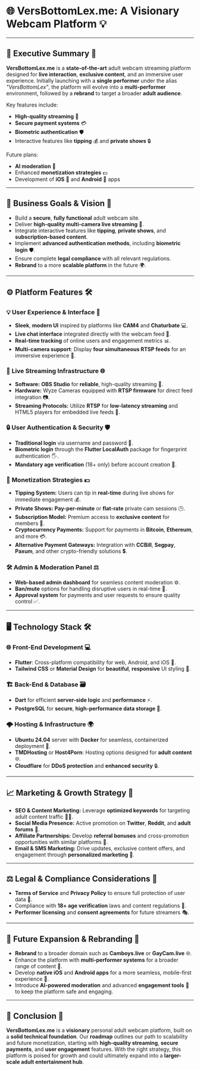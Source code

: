 # **🌐 VersBottomLex.me: A Visionary Webcam Platform** 💡

---

## 📌 **Executive Summary** 📝

**VersBottomLex.me** is a **state-of-the-art** adult webcam streaming platform designed for **live interaction**, **exclusive content**, and an immersive user experience. Initially launching with a **single performer** under the alias _"VersBottomLex"_, the platform will evolve into a **multi-performer** environment, followed by a **rebrand** to target a broader **adult audience**. 

Key features include:
- **High-quality streaming** 🎥
- **Secure payment systems** 💳
- **Biometric authentication** 🛡️
- Interactive features like **tipping** 💰 and **private shows** 🔒

Future plans:
- **AI moderation** 🤖
- Enhanced **monetization strategies** 💵
- Development of **iOS** 📱 and **Android** 📱 apps

---

## 🎯 **Business Goals & Vision** 🚀

- Build a **secure**, **fully functional** adult webcam site.
- Deliver **high-quality multi-camera live streaming** 🎥.
- Integrate interactive features like **tipping**, **private shows**, and **subscription-based content**.
- Implement **advanced authentication methods**, including **biometric login** 🛡️.
- Ensure complete **legal compliance** with all relevant regulations.
- **Rebrand** to a more **scalable platform** in the future 🌍.

---

## ⚙️ **Platform Features** 🛠️

### 💡 **User Experience & Interface** 🎨
- **Sleek**, **modern UI** inspired by platforms like **CAM4** and **Chaturbate** 💻.
- **Live chat interface** integrated directly with the webcam feed 💬.
- **Real-time tracking** of online users and engagement metrics 📊.
- **Multi-camera support**: Display **four simultaneous RTSP feeds** for an immersive experience 🎥.

### 🎥 **Live Streaming Infrastructure** 🌐
- **Software:** **OBS Studio** for **reliable**, high-quality streaming 🎥.
- **Hardware:** Wyze Cameras equipped with **RTSP firmware** for direct feed integration 📷.
- **Streaming Protocols:** Utilize **RTSP** for **low-latency streaming** and HTML5 players for embedded live feeds 🔄.

### 🔒 **User Authentication & Security** 🛡️
- **Traditional login** via username and password 🔑.
- **Biometric login** through the **Flutter LocalAuth** package for fingerprint authentication 🖐️.
- **Mandatory age verification** (18+ only) before account creation 🧾.

### 💸 **Monetization Strategies** 💵
- **Tipping System:** Users can tip in **real-time** during live shows for immediate engagement 💰.
- **Private Shows:** **Pay-per-minute** or **flat-rate** private cam sessions 🕒.
- **Subscription Model:** Premium access to **exclusive content** for members 🔑.
- **Cryptocurrency Payments:** Support for payments in **Bitcoin**, **Ethereum**, and more 💳.
- **Alternative Payment Gateways:** Integration with **CCBill**, **Segpay**, **Paxum**, and other crypto-friendly solutions 💲.

### 🛠️ **Admin & Moderation Panel** ⚖️
- **Web-based admin dashboard** for seamless content moderation ⚙️.
- **Ban/mute** options for handling disruptive users in real-time 🚫.
- **Approval system** for payments and user requests to ensure quality control ✅.

---

## 🖥️ **Technology Stack** 🛠️

### 🌐 **Front-End Development** 💻
- **Flutter**: Cross-platform compatibility for web, Android, and iOS 📱.
- **Tailwind CSS** or **Material Design** for **beautiful**, **responsive** UI styling 🎨.

### 🏗️ **Back-End & Database** 🗃️
- **Dart** for efficient **server-side logic** and **performance** ⚡.
- **PostgreSQL** for **secure**, **high-performance data storage** 🔐.

### 🌩️ **Hosting & Infrastructure** 🌍
- **Ubuntu 24.04** server with **Docker** for seamless, containerized deployment 🐳.
- **TMDHosting** or **Host4Porn**: Hosting options designed for **adult content** 🌐.
- **Cloudflare** for **DDoS protection** and **enhanced security** 🔒.

---

## 📈 **Marketing & Growth Strategy** 📣

- **SEO & Content Marketing:** Leverage **optimized keywords** for targeting adult content traffic 🧑‍💻.
- **Social Media Presence:** Active promotion on **Twitter**, **Reddit**, and **adult forums** 💬.
- **Affiliate Partnerships:** Develop **referral bonuses** and cross-promotion opportunities with similar platforms 🤝.
- **Email & SMS Marketing:** Drive updates, exclusive content offers, and engagement through **personalized marketing** 📧.

---

## ⚖️ **Legal & Compliance Considerations** 📝

- **Terms of Service** and **Privacy Policy** to ensure full protection of user data 🔐.
- Compliance with **18+ age verification** laws and content regulations 📑.
- **Performer licensing** and **consent agreements** for future streamers 🎭.

---

## 🚀 **Future Expansion & Rebranding** 🔮

- **Rebrand** to a broader domain such as **Camboys.live** or **GayCam.live** 🌐.
- Enhance the platform with **multi-performer systems** for a broader range of content 🎥.
- Develop **native iOS** and **Android apps** for a more seamless, mobile-first experience 📱.
- Introduce **AI-powered moderation** and advanced **engagement tools** 🤖 to keep the platform safe and engaging.

---

## 🏁 **Conclusion** 🎉

**VersBottomLex.me** is a **visionary** personal adult webcam platform, built on a **solid technical foundation**. Our **roadmap** outlines our path to scalability and future monetization, starting with **high-quality streaming**, **secure payments**, and **user engagement** features. With the right strategy, this platform is poised for growth and could ultimately expand into a **larger-scale adult entertainment hub**.